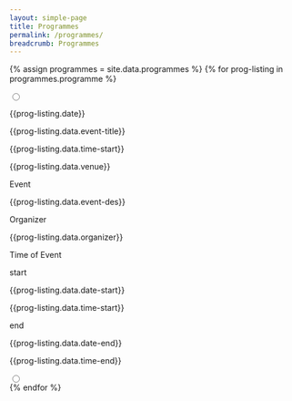 ```yaml
---
layout: simple-page
title: Programmes
permalink: /programmes/
breadcrumb: Programmes
---
```

{% assign programmes = site.data.programmes %}
{% for prog-listing in programmes.programme %}
<div class="programme-input-wrap">
   <input type="radio" name="event-programme" value="{{prog-listing.date}}">
   <div class="event-programme-brief-wrap">
      <div class="event-programme-brief-date-wrap" style="border-color:{{prog-listing.color}};"><p class="event-programme-brief-date">{{prog-listing.date}}</p></div>
      <div class="event-progremme-brief-info-wrap">
        <p class="programme-title">{{prog-listing.data.event-title}}</p>
        <p class="programme-title-time">{{prog-listing.data.time-start}}</p>
        <p class="programme-title-place">{{prog-listing.data.venue}}</p>
      </div>
   </div>
   <div class="programme-details">
      <div class="programme-details-title-wrap">
        <p class="programme-details-title">Event</p>
        <p>{{prog-listing.data.event-des}}</p>
      </div>
   <div class="programme-details-title-wrap">
      <p class="programme-details-title">Organizer</p>
      <p>{{prog-listing.data.organizer}}</p>
   </div>
      <div class="programme-details-time-wrap">
         <p class="programme-details-title">Time of Event</p>
         <div class="programme-time-start">
              <span>start</span>
              <p class="programme-details-date">{{prog-listing.data.date-start}}</p>
              <p class="programme-details-time">{{prog-listing.data.time-start}}</p>
         </div>
         <div class="programme-time-end">
              <span>end</span>
              <p class="programme-details-date">{{prog-listing.data.date-end}}</p>
              <p class="programme-details-time">{{prog-listing.data.time-end}}</p>
         </div>
      </div>
      <input type="radio" name="event-programme" class="close-radio">
   </div>
</div>
{% endfor %}
